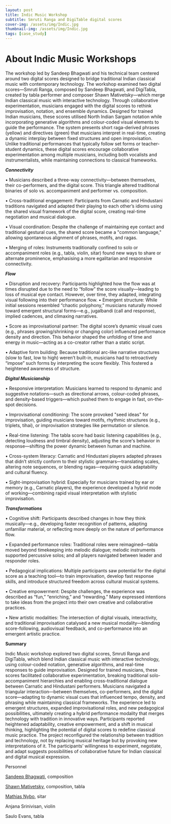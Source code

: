 ```yaml
---
layout: post
title: Indic Music Workshop
subtitle: Smruti Ranga and DigiTable digital scores
cover-img: /assets/img/Indic.jpg
thumbnail-img: /assets/img/Indic.jpg
tags: [case_study]
---
```


# **About Indic Music Workshops**

The workshop led by Sandeep Bhagwati and his technical team centered around two digital scores designed to bridge traditional Indian classical music with contemporary technology. The workshop examined two digital scores—Smruti Ranga, composed by Sandeep Bhagwati, and DigiTabla, created by tabla performer and composer Shawn Mativetsky—which merge Indian classical music with interactive technology. Through collaborative experimentation, musicians engaged with the digital scores to rethink improvisation, notation, and ensemble dynamics. Designed for trained Indian musicians, these scores utilised North Indian Sargam notation while incorporating generative algorithms and colour-coded visual elements to guide the performance. The system presents short raga-derived phrases (yellow) and directives (green) that musicians interpret in real-time, creating a dynamic interplay between fixed structures and open improvisation. Unlike traditional performances that typically follow set forms or teacher-student dynamics, these digital scores encourage collaborative experimentation among multiple musicians, including both vocalists and instrumentalists, while maintaining connections to classical frameworks.


**_Connectivity_**

•	Musicians described a three-way connectivity—between themselves, their co-performers, and the digital score. This triangle altered traditional binaries of solo vs. accompaniment and performer vs. composition.

•	Cross-traditional engagement: Participants from Carnatic and Hindustani traditions navigated and adapted their playing to each other’s idioms using the shared visual framework of the digital score, creating real-time negotiation and musical dialogue.

•	Visual coordination: Despite the challenge of maintaining eye contact and traditional gestural cues, the shared score became a "common language," allowing spontaneous alignment of phrases, motifs, and ragas.

•	Merging of roles: Instruments traditionally confined to solo or accompaniment roles (e.g., tabla, violin, sitar) found new ways to share or alternate prominence, emphasising a more egalitarian and responsive connectivity.

**_Flow_**

•	Disruption and recovery: Participants highlighted how the flow was at times disrupted due to the need to “follow” the score visually—leading to loss of musical eye contact. However, over time, they adapted, integrating visual following into their performance flow.
•	Emergent structure: While initial sessions resembled “chaotic polyphony,” musicians naturally moved toward emergent structural forms—e.g., jugalbandi (call and response), implied cadences, and climaxing narratives.

•	Score as improvisational partner: The digital score’s dynamic visual cues (e.g., phrases growing/shrinking or changing color) influenced performance density and direction. This behavior shaped the unfolding of time and energy in music—acting as a co-creator rather than a static script.

•	Adaptive form building: Because traditional arc-like narrative structures (slow to fast, low to high) weren’t built-in, musicians had to retroactively “impose” such forms by interpreting the score flexibly. This fostered a heightened awareness of structure.

_**Digital Musicianship**_

•	Responsive interpretation: Musicians learned to respond to dynamic and suggestive notations—such as directional arrows, colour-coded phrases, and density-based triggers—which pushed them to engage in fast, on-the-spot decisions.

•	Improvisational conditioning: The score provoked "seed ideas" for improvisation, guiding musicians toward motifs, rhythmic structures (e.g., triplets, tihai), or improvisation strategies like permutation or silence.

•	Real-time listening: The tabla score had basic listening capabilities (e.g., detecting loudness and timbral density), adjusting the score's behavior in response—shifting the power dynamic between human and machine.

•	Cross-system literacy: Carnatic and Hindustani players adapted phrases that didn’t strictly conform to their stylistic grammars—translating scales, altering note sequences, or blending ragas—requiring quick adaptability and cultural fluency.

•	Sight-improvisation hybrid: Especially for musicians trained by ear or memory (e.g., Carnatic players), the experience developed a hybrid mode of working—combining rapid visual interpretation with stylistic improvisation.

**_Transformations_**

•	Cognitive shift: Participants described changes in how they think musically—e.g., developing faster recognition of patterns, adapting unfamiliar material, or reflecting more deeply on the nature of performance flow.

•	Expanded performance roles: Traditional roles were reimagined—tabla moved beyond timekeeping into melodic dialogue; melodic instruments supported percussive solos; and all players navigated between leader and responder roles.

•	Pedagogical implications: Multiple participants saw potential for the digital score as a teaching tool—to train improvisation, develop fast response skills, and introduce structured freedom across cultural musical systems.

•	Creative empowerment: Despite challenges, the experience was described as “fun,” “enriching,” and “rewarding.” Many expressed intentions to take ideas from the project into their own creative and collaborative practices.

•	New artistic modalities: The intersection of digital visuals, interactivity, and traditional improvisation catalysed a new musical modality—blending score-following, audiovisual feedback, and co-performance into an emergent artistic practice.


**Summary**

Indic Music workshop explored two digital scores, Smruti Ranga and DigiTabla, which blend Indian classical music with interactive technology, using colour-coded notation, generative algorithms, and real-time responses to guide improvisation. Designed for trained musicians, these scores facilitated collaborative experimentation, breaking traditional solo-accompaniment hierarchies and enabling cross-traditional dialogue between Carnatic and Hindustani performers. Musicians navigated a triangular interaction—between themselves, co-performers, and the digital score—adapting to dynamic visual cues that influenced tempo, density, and phrasing while maintaining classical frameworks. The experience led to emergent structures, expanded improvisational roles, and new pedagogical possibilities, ultimately creating a hybrid performance modality that merges technology with tradition in innovative ways. Participants reported heightened adaptability, creative empowerment, and a shift in musical thinking, highlighting the potential of digital scores to redefine classical music practice. The project reconfigured the relationship between tradition and technology, not by replacing musical heritage but by provoking new interpretations of it. The participants’ willingness to experiment, negotiate, and adapt suggests possibilities of collaborative future for Indian classical and digital musical expression.

Personnel

[Sandeep Bhagwati](https://www.concordia.ca/faculty/sandeep-bhagwati.html), composition

[Shawn Mativetsky](https://www.shawnmativetsky.com/), composition, tabla

[Mathias Nybo](https://nybomusic.ca/), sitar

Anjana Srinivisan, violin

Saulo Evans, tabla

